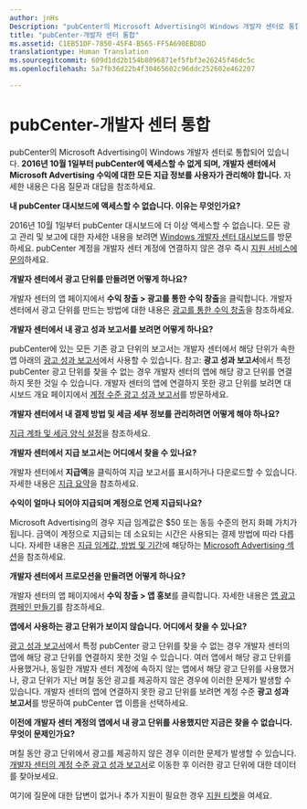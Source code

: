 ```yaml
---
author: jnHs
Description: "pubCenter의 Microsoft Advertising이 Windows 개발자 센터로 통합되어 있습니다."
title: "pubCenter-개발자 센터 통합"
ms.assetid: C1EB51DF-7850-45F4-B565-FF5A690EBD8D
translationtype: Human Translation
ms.sourcegitcommit: 609d1dd2b154b8096871ef5fbf3e26245f46dc5c
ms.openlocfilehash: 5a7fb36d22b4f30465602c96ddc252602e462207

---
```


# pubCenter-개발자 센터 통합

pubCenter의 Microsoft Advertising이 Windows 개발자 센터로 통합되어 있습니다. **2016년 10월 1일부터 pubCenter에 액세스할 수 없게 되며, 개발자 센터에서 Microsoft Advertising 수익에 대한 모든 지급 정보를 사용자가 관리해야 합니다.** 자세한 내용은 다음 질문과 대답을 참조하세요.

**내 pubCenter 대시보드에 액세스할 수 없습니다. 이유는 무엇인가요?**

2016년 10월 1일부터 pubCenter 대시보드에 더 이상 액세스할 수 없습니다. 모든 광고 관리 및 보고에 대한 자세한 내용을 보려면 [Windows 개발자 센터 대시보드](https://developer.microsoft.com/dashboard/apps/overview)를 방문하세요. pubCenter 계정을 개발자 센터 계정에 연결하지 않은 경우 즉시 [지원 서비스에 문의](http://go.microsoft.com/fwlink/?LinkId=393643)하세요.

**개발자 센터에서 광고 단위를 만들려면 어떻게 하나요?**

개발자 센터의 앱 페이지에서 **수익 창출 &gt; 광고를 통한 수익 창출**을 클릭합니다. 개발자 센터에서 광고 단위를 만드는 방법에 대한 내용은 [광고를 통한 수익 창출](monetize-with-ads.md)을 참조하세요.

**개발자 센터에서 내 광고 성과 보고서를 보려면 어떻게 하나요?**

pubCenter에 있는 모든 기존 광고 단위의 보고서는 개발자 센터에서 해당 단위가 속한 앱 아래의 [광고 성과 보고서](advertising-performance-report.md)에서 사용할 수 있습니다. 참고: **광고 성과 보고서**에서 특정 pubCenter 광고 단위를 찾을 수 없는 경우 개발자 센터의 앱에 해당 광고 단위를 연결하지 못한 것일 수 있습니다. 개발자 센터의 앱에 연결하지 못한 광고 단위를 보려면 대시보드 개요 페이지에서 [계정 수준 광고 성과 보고서](advertising-performance-report.md#account-level-advertising-performance-report)를 방문하세요. 

**개발자 센터에서 내 결제 방법 및 세금 세부 정보를 관리하려면 어떻게 해야 하나요?**

[지급 계좌 및 세금 양식 설정](setting-up-your-payout-account-and-tax-forms.md)을 참조하세요.

**개발자 센터에서 지급 보고서는 어디에서 찾을 수 있나요?**

개발자 센터에서 **지급액**을 클릭하여 지급 보고서를 표시하거나 다운로드할 수 있습니다. 자세한 내용은 [지급 요약](payout-summary.md)을 참조하세요.

**수익이 얼마나 되어야 지급되며 계정으로 언제 지급되나요?**

Microsoft Advertising의 경우 지급 임계값은 $50 또는 동등 수준의 현지 화폐 가치가 됩니다. 금액이 계정으로 지급되는 데 소요되는 시간은 사용되는 결제 방법에 따라 다릅니다. 자세한 내용은 [지급 임계값, 방법 및 기간](payment-thresholds-methods-and-timeframes.md)에 해당하는 [Microsoft Advertising 섹션](payment-thresholds-methods-and-timeframes.md#microsoft-advertising)을 참조하세요.

**개발자 센터에서 프로모션을 만들려면 어떻게 하나요?**

개발자 센터의 앱 페이지에서 **수익 창출 &gt; 앱 홍보**를 클릭합니다. 자세한 내용은 [앱 광고 캠페인 만들기](create-an-ad-campaign-for-your-app.md)를 참조하세요.

**앱에서 사용하는 광고 단위가 보이지 않습니다. 어디에서 찾을 수 있나요?**

[광고 성과 보고서](advertising-performance-report.md)에서 특정 pubCenter 광고 단위를 찾을 수 없는 경우 개발자 센터의 앱에 해당 광고 단위를 연결하지 못한 것일 수 있습니다. 여러 앱에서 해당 광고 단위를 사용했거나, 동일한 개발자 센터 계정에 속하지 않는 앱에서 해당 광고 단위를 사용했거나, 광고 단위가 지난 며칠 동안 광고를 제공하지 않은 경우에 이러한 문제가 발생할 수 있습니다. 개발자 센터의 앱에 연결하지 못한 광고 단위를 보려면 계정 수준 **광고 성과 보고서**를 방문하여 pubCenter 앱 이름을 선택하세요. 

**이전에 개발자 센터 계정의 앱에서 내 광고 단위를 사용했지만 지금은 찾을 수 없습니다. 무엇이 문제인가요?**

며칠 동안 광고 단위에서 광고를 제공하지 않은 경우 이러한 문제가 발생할 수 있습니다. [개발자 센터의 계정 수준 광고 성과 보고서](advertising-performance-report.md#account-level-advertising-performance-report)로 이동한 후 이러한 광고 단위에 대한 데이터를 찾아보세요.

여기에 질문에 대한 답변이 없거나 추가 지원이 필요한 경우 [지원 티켓](http://go.microsoft.com/fwlink/p/?LinkId=733342)을 여세요.



 



<!--HONumber=Nov16_HO1-->


